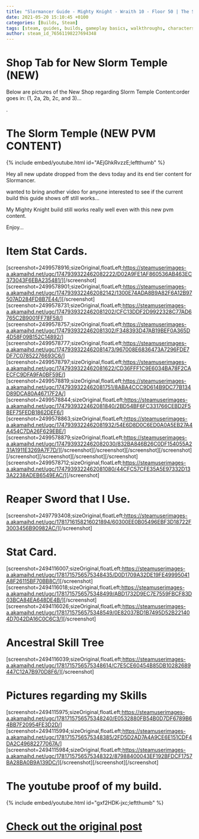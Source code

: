 ```yaml
---
title: "Slormancer Guide - Mighty Knight - Wraith 10 - Floor 50 | The Slorm Temple - Floor 101 | Relevant Guide"
date: 2021-05-20 15:10:45 +0100
categories: [Builds, Steam]
tags: [steam, guides, builds, gameplay basics, walkthroughs, characters, classes, loot, crafting, weapons, english, maps or levels, achievements]
author: steam_id_76561198227694348
---
```

# Shop Tab for New Slorm Temple (NEW)

Below are pictures of the New Shop regarding Slorm Temple Content:order goes in: (1, 2a, 2b, 2c, and 3)…  
  
  
  
.  


# The Slorm Temple (NEW PVM CONTENT)

{% include embed/youtube.html id="AEjGhkRvzzE;leftthumb" %}  
  
  
Hey all new update dropped from the devs today and its end tier content for Slormancer.  
  
wanted to bring another video for anyone interested to see if the current build this guide shows off still works…   
  
My Mighty Knight build still works really well even with this new pvm content.  
  
Enjoy…

# Item Stat Cards.

[screenshot=2499578916;sizeOriginal,floatLeft;<https://steamuserimages-a.akamaihd.net/ugc/1747939322462082222/D02A9FE1AF860536AB463EC373043F6EBA235481/>][/screenshot][screenshot=2499578901;sizeOriginal,floatLeft;<https://steamuserimages-a.akamaihd.net/ugc/1747939322462082142/1300E74ADA8B9A82F6A12B97507AD284FD8B7E44/>][/screenshot][screenshot=2499578731;sizeOriginal,floatLeft;<https://steamuserimages-a.akamaihd.net/ugc/1747939322462081202/CFC13DDF2D9922328C77AD6765C2B9001FF78F58/>][screenshot=2499578757;sizeOriginal,floatLeft;<https://steamuserimages-a.akamaihd.net/ugc/1747939322462081302/F348393D47AB19BEF0A365D4D58F09B152C14892/>][screenshot=2499578777;sizeOriginal,floatLeft;<https://steamuserimages-a.akamaihd.net/ugc/1747939322462081473/967008E6836473A7296FDE7DF7C07852276693C6/>][screenshot=2499578797;sizeOriginal,floatLeft;<https://steamuserimages-a.akamaihd.net/ugc/1747939322462081622/CD36FFF1C9E6034BA78F2CAECFC9DFA9FA0BF59E/>][screenshot=2499578819;sizeOriginal,floatLeft;<https://steamuserimages-a.akamaihd.net/ugc/1747939322462081751/8ABA4CCC9D614B9DC77B134D89DCA80A46717F2A/>][screenshot=2499578844;sizeOriginal,floatLeft;<https://steamuserimages-a.akamaihd.net/ugc/1747939322462081840/2BD54BF6FC331766CEBD2F5BEF75FEDB1862DEF6/>][screenshot=2499578863;sizeOriginal,floatLeft;<https://steamuserimages-a.akamaihd.net/ugc/1747939322462081932/54E6D8D0C6ED0A0A5EB27A4A454C7DA26F629EBE/>][screenshot=2499578879;sizeOriginal,floatLeft;<https://steamuserimages-a.akamaihd.net/ugc/1747939322462082030/832BA846B26C0DF154055A231A1911E3269A7F7D/>][/screenshot][/screenshot][/screenshot][/screenshot][/screenshot][/screenshot][/screenshot][/screenshot][screenshot=2499578712;sizeOriginal,floatLeft;<https://steamuserimages-a.akamaihd.net/ugc/1747939322462081080/44CFC57CFE35A5E97332D133A2238ADEB6549EAC/>][/screenshot]

# Reaper Sword that I Use.

[screenshot=2497793408;sizeOriginal,floatLeft;<https://steamuserimages-a.akamaihd.net/ugc/1781716158216021894/60300EE0B05496EBF3D18722F3003456B90982AC/>][/screenshot]

# Stat Card.

[screenshot=2494116007;sizeOriginal,floatLeft;<https://steamuserimages-a.akamaihd.net/ugc/1781715756575348435/D0D1709A32DE19FE49995041A8F26115BF70BB8C/>][/screenshot]  
[screenshot=2494116018;sizeOriginal,floatLeft;<https://steamuserimages-a.akamaihd.net/ugc/1781715756575348499/ABD1732D9EC7E7559FBCF83D03BCA84EA648DE4B/>][/screenshot]  
[screenshot=2494116026;sizeOriginal,floatLeft;<https://steamuserimages-a.akamaihd.net/ugc/1781715756575348549/0E82037BD1B7495D52B221404D7042DA16C0C6C3/>][/screenshot]

# Ancestral Skill Tree

[screenshot=2494116039;sizeOriginal,floatLeft;<https://steamuserimages-a.akamaihd.net/ugc/1781715756575348614/C7E5CE60454B85DB10282689447C12A7B970D8F6/>][/screenshot]

# Pictures regarding my Skills

[screenshot=2494115975;sizeOriginal,floatLeft;<https://steamuserimages-a.akamaihd.net/ugc/1781715756575348240/E0532880FB54B0D7DF6789B64BB7F20954FE3D2D/>][screenshot=2494115994;sizeOriginal,floatLeft;<https://steamuserimages-a.akamaihd.net/ugc/1781715756575348385/2FD5D2AD7A4A9CE6E151CDF4DA2C49682277067A/>][screenshot=2494115984;sizeOriginal,floatLeft;<https://steamuserimages-a.akamaihd.net/ugc/1781715756575348322/87988400043EF192BFDCF1757BA28BA0B9A139DC/>][/screenshot][/screenshot][/screenshot]

# The youtube proof of my build.

{% include embed/youtube.html id="gxf2HDK-jxc;leftthumb" %}  


# <a href="https://steamcommunity.com/sharedfiles/filedetails/?id=2492510028" target="_blank">Check out the original post</a>